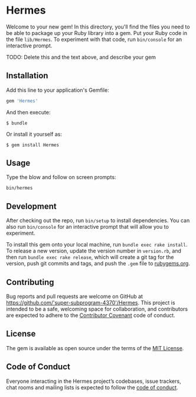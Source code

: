 # Hermes

Welcome to your new gem! In this directory, you'll find the files you need to be able to package up your Ruby library into a gem. Put your Ruby code in the file `lib/Hermes`. To experiment with that code, run `bin/console` for an interactive prompt.

TODO: Delete this and the text above, and describe your gem

## Installation

Add this line to your application's Gemfile:

```ruby
gem 'Hermes'
```

And then execute:

    $ bundle

Or install it yourself as:

    $ gem install Hermes

## Usage
Type the blow and follow on screen prompts:

    bin/hermes

## Development

After checking out the repo, run `bin/setup` to install dependencies. You can also run `bin/console` for an interactive prompt that will allow you to experiment.

To install this gem onto your local machine, run `bundle exec rake install`. To release a new version, update the version number in `version.rb`, and then run `bundle exec rake release`, which will create a git tag for the version, push git commits and tags, and push the `.gem` file to [rubygems.org](https://rubygems.org).

## Contributing

Bug reports and pull requests are welcome on GitHub at https://github.com/'super-subprogram-4370'/Hermes. This project is intended to be a safe, welcoming space for collaboration, and contributors are expected to adhere to the [Contributor Covenant](http://contributor-covenant.org) code of conduct.

## License

The gem is available as open source under the terms of the [MIT License](https://opensource.org/licenses/MIT).

## Code of Conduct

Everyone interacting in the Hermes project’s codebases, issue trackers, chat rooms and mailing lists is expected to follow the [code of conduct](https://github.com/'super-subprogram-4370'/Hermes/blob/master/CODE_OF_CONDUCT.md).

